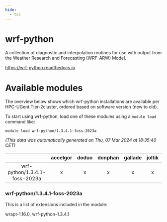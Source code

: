 ```yaml
---
hide:
  - toc
---
```


wrf-python
==========


A collection of diagnostic and interpolation routines for use with output from the Weather Research and Forecasting (WRF-ARW) Model.

https://wrf-python.readthedocs.io
# Available modules


The overview below shows which wrf-python installations are available per HPC-UGent Tier-2cluster, ordered based on software version (new to old).

To start using wrf-python, load one of these modules using a `module load` command like:

```shell
module load wrf-python/1.3.4.1-foss-2023a
```

*(This data was automatically generated on Thu, 07 Mar 2024 at 18:35:40 CET)*  

| |accelgor|doduo|donphan|gallade|joltik|skitty|
| :---: | :---: | :---: | :---: | :---: | :---: | :---: |
|wrf-python/1.3.4.1-foss-2023a|x|x|x|x|x|x|


### wrf-python/1.3.4.1-foss-2023a

This is a list of extensions included in the module:

wrapt-1.16.0, wrf-python-1.3.4.1
